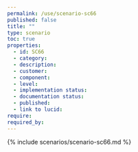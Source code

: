 ```yaml
---
permalink: /use/scenario-sc66
published: false
title: ""
type: scenario
toc: true
properties:
  - id: SC66
  - category:
  - description:
  - customer:
  - component:
  - level:
  - implementation status:
  - documentation status:
  - published:
  - link to lucid:
require:
required_by:
---
```


{% include scenarios/scenario-sc66.md %}
